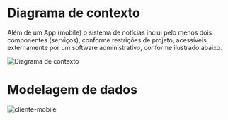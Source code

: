 # Diagrama de contexto

Além de um App (mobile) o sistema de notícias inclui pelo menos dois componentes (serviços), conforme restrições de projeto, acessíveis externamente por um software administrativo, conforme ilustrado abaixo.

![Diagrama de contexto](https://user-images.githubusercontent.com/1735792/65262947-cb035200-dae1-11e9-95e8-436030ca221b.png)

# Modelagem de dados


![cliente-mobile](https://user-images.githubusercontent.com/1735792/65263882-d6f01380-dae3-11e9-9589-df242d921ab8.png)
